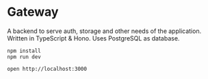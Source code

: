 # Gateway 

A backend to serve auth, storage and other needs of the application. Written in TypeScript &amp; Hono. Uses PostgreSQL as database.

```
npm install
npm run dev
```

```
open http://localhost:3000
```
